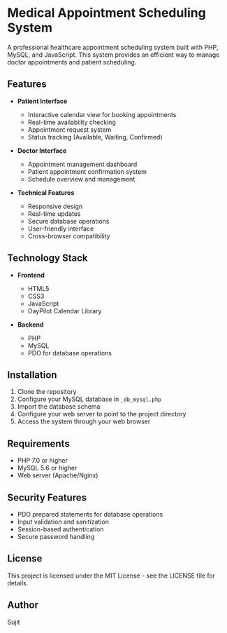 # Medical Appointment Scheduling System

A professional healthcare appointment scheduling system built with PHP, MySQL, and JavaScript. This system provides an efficient way to manage doctor appointments and patient scheduling.


## Features

- **Patient Interface**
  - Interactive calendar view for booking appointments
  - Real-time availability checking
  - Appointment request system
  - Status tracking (Available, Waiting, Confirmed)

- **Doctor Interface**
  - Appointment management dashboard
  - Patient appointment confirmation system
  - Schedule overview and management

- **Technical Features**
  - Responsive design
  - Real-time updates
  - Secure database operations
  - User-friendly interface
  - Cross-browser compatibility

## Technology Stack

- **Frontend**
  - HTML5
  - CSS3
  - JavaScript
  - DayPilot Calendar Library

- **Backend**
  - PHP
  - MySQL
  - PDO for database operations

## Installation

1. Clone the repository
2. Configure your MySQL database in `_db_mysql.php`
3. Import the database schema
4. Configure your web server to point to the project directory
5. Access the system through your web browser

## Requirements

- PHP 7.0 or higher
- MySQL 5.6 or higher
- Web server (Apache/Nginx)

## Security Features

- PDO prepared statements for database operations
- Input validation and sanitization
- Session-based authentication
- Secure password handling

## License

This project is licensed under the MIT License - see the LICENSE file for details.

## Author
Sujit